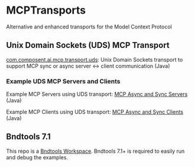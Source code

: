 # MCPTransports
Alternative and enhanced transports for the Model Context Protocol

## Unix Domain Sockets (UDS) MCP Transport

[com.composent.ai.mcp.transport.uds](/com.composent.ai.mcp.transport.uds):  Unix Domain Sockets transport to support MCP sync or async server <-> client communication (Java)

### Example UDS MCP Servers and Clients

Example MCP Servers using UDS transport:  [MCP Async and Sync Servers](/com.composent.ai.mcp.examples.transport.uds.mcpserver)  (Java)

Example MCP Clients using UDS transport:  [MCP Async and Sync Clients](/com.composent.ai.mcp.examples.transport.uds.mcpclient)  (Java)

## Bndtools 7.1
This repo is a [Bndtools Workspace](https://bndtools.org/).  Bndtools 7.1+ is required to easily run and debug the examples.
